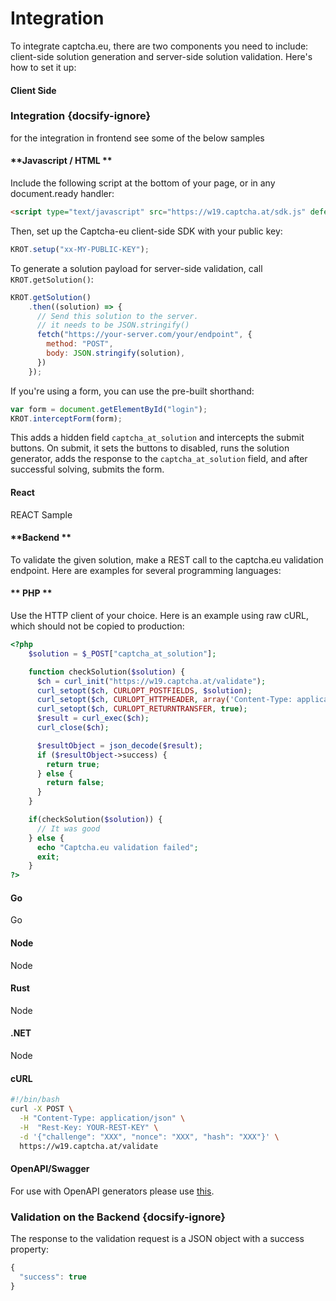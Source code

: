 # Integration

To integrate captcha.eu, there are two components you need to include: client-side solution generation and server-side solution validation. Here's how to set it up:


<!-- tabs:start -->

#### **Client Side**

### Integration {docsify-ignore}


for the integration in frontend see some of the below samples

<!-- tabs:start -->

#### **Javascript / HTML **

Include the following script at the bottom of your page, or in any document.ready handler:



```html
<script type="text/javascript" src="https://w19.captcha.at/sdk.js" defer></script>
```

Then, set up the Captcha-eu client-side SDK with your public key:



```javascript
KROT.setup("xx-MY-PUBLIC-KEY");
```


To generate a solution payload for server-side validation, call `KROT.getSolution()`:




```javascript
KROT.getSolution()
    .then((solution) => {
      // Send this solution to the server.
      // it needs to be JSON.stringify()
      fetch("https://your-server.com/your/endpoint", {
        method: "POST",
        body: JSON.stringify(solution),
      })
    });
```

If you're using a form, you can use the pre-built shorthand:



```javascript
var form = document.getElementById("login");
KROT.interceptForm(form);
```

This adds a hidden field `captcha_at_solution` and intercepts the submit buttons. On submit, it sets the buttons to disabled, runs the solution generator, adds the response to the `captcha_at_solution` field, and after successful solving, submits the form.


#### **React**

REACT Sample

<!-- tabs:end -->




#### **Backend **

To validate the given solution, make a REST call to the captcha.eu validation endpoint. Here are examples for several programming languages:

<!-- tabs:start -->

#### ** PHP **

Use the HTTP client of your choice. Here is an example using raw cURL, which should not be copied to production:

```php
<?php
    $solution = $_POST["captcha_at_solution"];

    function checkSolution($solution) {
      $ch = curl_init("https://w19.captcha.at/validate");
      curl_setopt($ch, CURLOPT_POSTFIELDS, $solution);
      curl_setopt($ch, CURLOPT_HTTPHEADER, array('Content-Type: application/json', 'Rest-Key: YOUR-REST-KEY'));
      curl_setopt($ch, CURLOPT_RETURNTRANSFER, true);
      $result = curl_exec($ch);
      curl_close($ch);

      $resultObject = json_decode($result);
      if ($resultObject->success) {
        return true;
      } else {
        return false;
      }
    }

    if(checkSolution($solution)) {
      // It was good
    } else {
      echo "Captcha.eu validation failed";
      exit;
    }
?>
```


#### **Go**

Go

#### **Node**

Node

#### **Rust**

Node

#### **.NET**

Node

#### **cURL**

```sh
#!/bin/bash
curl -X POST \
  -H "Content-Type: application/json" \
  -H  "Rest-Key: YOUR-REST-KEY" \
  -d '{"challenge": "XXX", "nonce": "XXX", "hash": "XXX"}' \
  https://w19.captcha.at/validate
```

#### **OpenAPI/Swagger**

For use with OpenAPI generators please use [this](https://raw.githubusercontent.com/captcha-eu/docs/master/openapi.yml).



<!-- tabs:end -->


### Validation on the Backend {docsify-ignore}



The response to the validation request is a JSON object with a success property:


```javascript
{
  "success": true
}
```

<!-- tabs:end -->




